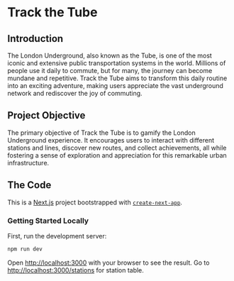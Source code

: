# Track the Tube

## Introduction

The London Underground, also known as the Tube, is one of the most iconic and extensive public transportation systems in the world. Millions of people use it daily to commute, but for many, the journey can become mundane and repetitive. Track the Tube aims to transform this daily routine into an exciting adventure, making users appreciate the vast underground network and rediscover the joy of commuting.

## Project Objective

The primary objective of Track the Tube is to gamify the London Underground experience. It encourages users to interact with different stations and lines, discover new routes, and collect achievements, all while fostering a sense of exploration and appreciation for this remarkable urban infrastructure.

## The Code

This is a [Next.js](https://nextjs.org/) project bootstrapped with [`create-next-app`](https://github.com/vercel/next.js/tree/canary/packages/create-next-app).

### Getting Started Locally

First, run the development server:

```bash
npm run dev
```

Open [http://localhost:3000](http://localhost:3000) with your browser to see the result.
Go to [http://localhost:3000/stations](http://localhost:3000/stations) for station table.
